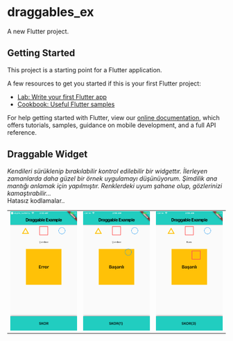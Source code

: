 # draggables_ex

A new Flutter project.

## Getting Started

This project is a starting point for a Flutter application.

A few resources to get you started if this is your first Flutter project:

- [Lab: Write your first Flutter app](https://flutter.dev/docs/get-started/codelab)
- [Cookbook: Useful Flutter samples](https://flutter.dev/docs/cookbook)

For help getting started with Flutter, view our 
[online documentation](https://flutter.dev/docs), which offers tutorials, 
samples, guidance on mobile development, and a full API reference.


## Draggable Widget 
<i> Kendileri sürüklenip bırakılabilir kontrol edilebilir bir widgettır. İlerleyen zamanlarda daha güzel bir örnek uygulamayı düşünüyorum. Şimdilik ana mantığı anlamak için yapılmıştır. Renklerdeki uyum şahane olup, gözlerinizi kamaştırabilir... </br></i>
Hatasız kodlamalar..
<table>
  <tr>
  <td> 
  <img src = "https://github.com/Bucerella/DraggableWidget/blob/master/images/ss.png" width = 400>
  </td>
  <td>
  <img src = "https://github.com/Bucerella/DraggableWidget/blob/master/images/ss2.png" width = 400>
  </td>
  <td>
  <img src = "https://github.com/Bucerella/DraggableWidget/blob/master/images/ss3.png" width = 400>
  
  </td>

  </tr>
</table>
